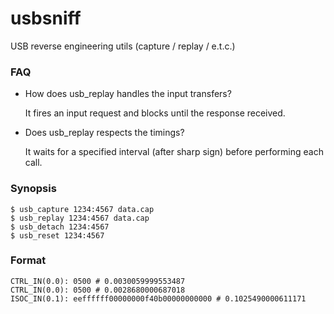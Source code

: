 usbsniff
=========

USB reverse engineering utils (capture / replay / e.t.c.)

### FAQ

* How does usb_replay handles the input transfers?

  It fires an input request and blocks until the response received.

* Does usb_replay respects the timings?

  It waits for a specified interval (after sharp sign) before performing each call.

### Synopsis

```nohiglight
$ usb_capture 1234:4567 data.cap
$ usb_replay 1234:4567 data.cap
$ usb_detach 1234:4567
$ usb_reset 1234:4567
```

### Format

```nohiglight
CTRL_IN(0.0): 0500 # 0.0030059999553487
CTRL_IN(0.0): 0500 # 0.0028680000687018
ISOC_IN(0.1): eeffffff00000000f40b00000000000 # 0.1025490000611171
```
